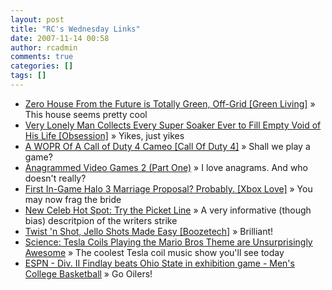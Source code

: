 ```yaml
---
layout: post
title: "RC's Wednesday Links"
date: 2007-11-14 00:58
author: rcadmin
comments: true
categories: []
tags: []
---
```

<ul>
<li><a href="http://feeds.gawker.com/~r/gizmodo/full/~3/184143572/zero-house-from-the-future-is-totally-green-off+grid-322001.php" title="Zero House From the Future is Totally Green, Off-Grid [Green Living]">Zero House From the Future is Totally Green, Off-Grid [Green Living]</a> &raquo; This house seems pretty cool</li>
<li><a href="http://feeds.gawker.com/~r/gizmodo/full/~3/183808257/very-lonely-man-collects-every-super-soaker-ever-to-fill-empty-void-of-his-life-321787.php" title="Very Lonely Man Collects Every Super Soaker Ever to Fill Empty Void of His Life [Obsession]">Very Lonely Man Collects Every Super Soaker Ever to Fill Empty Void of His Life [Obsession]</a> &raquo; Yikes, just yikes</li>
<li><a href="http://feeds.gawker.com/~r/kotaku/full/~3/182420582/a-wopr-of-a-call-of-duty-4-cameo-321129.php" title="A WOPR Of A Call of Duty 4 Cameo [Call Of Duty 4]">A WOPR Of A Call of Duty 4 Cameo [Call Of Duty 4]</a> &raquo; Shall we play a game?</li>
<li><a href="http://www.somethingawful.com/d/photoshop-phriday/video-game-anagrams.php?page=1" title="Anagrammed Video Games 2 (Part One)">Anagrammed Video Games 2 (Part One)</a> &raquo; I love anagrams. And who doesn't really?</li>
<li><a href="http://feeds.gawker.com/~r/kotaku/full/~3/181920667/first-in+game-halo-3-marriage-proposal-probably-320536.php" title="First In-Game Halo 3 Marriage Proposal? Probably. [Xbox Love]">First In-Game Halo 3 Marriage Proposal? Probably. [Xbox Love]</a> &raquo; You may now frag the bride</li>
<li><a href="http://feeds.cinematical.com/~r/weblogsinc/cinematical/~3/181827054/" title="New Celeb Hot Spot: Try the Picket Line">New Celeb Hot Spot: Try the Picket Line</a> &raquo; A very informative (though bias) descritpion of the writers strike</li>
<li><a href="http://feeds.gawker.com/~r/gizmodo/full/~3/181665770/twist-n-shot-jello-shots-made-easy-320375.php" title="Twist 'n Shot, Jello Shots Made Easy [Boozetech]">Twist 'n Shot, Jello Shots Made Easy [Boozetech]</a> &raquo; Brilliant!</li>
<li><a href="http://gizmodo.com/gadgets/science/tesla-coils-playing-the-mario-bros-theme-are-unsurprisingly-awesome-319384.php" title="Science: Tesla Coils Playing the Mario Bros Theme are Unsurprisingly Awesome">Science: Tesla Coils Playing the Mario Bros Theme are Unsurprisingly Awesome</a> &raquo; The coolest Tesla coil music show you'll see today</li>
<li><a href="http://sports.espn.go.com/ncb/news/story?id=3097985" title="ESPN - Div. II Findlay beats Ohio State in exhibition game - Men's College Basketball">ESPN - Div. II Findlay beats Ohio State in exhibition game - Men's College Basketball</a> &raquo; Go Oilers!</li>
</ul>


